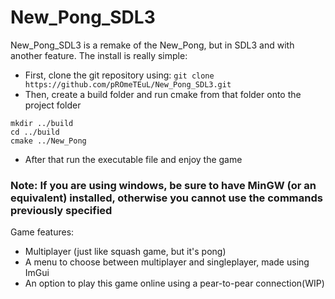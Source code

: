 # New_Pong_SDL3

New_Pong_SDL3 is a remake of the New_Pong, but in SDL3 and with another feature.
The install is really simple:
  - First, clone the git repository using:
`git clone https://github.com/pROmeTEuL/New_Pong_SDL3.git`
  - Then, create a build folder and run cmake from that folder onto the project folder
```
mkdir ../build
cd ../build
cmake ../New_Pong
```
  - After that run the executable file and enjoy the game
### Note: If you are using windows, be sure to have MinGW (or an equivalent) installed, otherwise you cannot use the commands previously specified
Game features:
  - Multiplayer (just like squash game, but it's pong)
  - A menu to choose between multiplayer and singleplayer, made using ImGui
  - An option to play this game online using a pear-to-pear connection(WIP)

